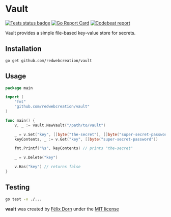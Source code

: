 # Vault

[![Tests status badge](https://github.com/redwebcreation/vault/actions/workflows/tests.yml/badge.svg?branch=main)](https://github.com/redwebcreation/vault/actions/workflows/tests.yml)
[![Go Report Card](https://goreportcard.com/badge/github.com/redwebcreation/vault)](https://goreportcard.com/report/github.com/redwebcreation/vault)
[![Codebeat report](https://codebeat.co/badges/f80cdfad-f751-483f-9ff3-f9642e65ed50)](https://codebeat.co/projects/github-com-redwebcreation-vault-main)

Vault provides a simple file-based key-value store for secrets.

## Installation

```
go get github.com/redwebcreation/vault
```

## Usage

```go
package main

import (
	"fmt"
	"github.com/redwebcreation/vault"
)

func main() {
	v, _ := vault.NewVault("/path/to/vault")

	_ = v.Set("key", []byte("the-secret"), []byte("super-secret-password"))
	keyContents, _ := v.Get("key", []byte("super-secret-password"))

	fmt.Printf("%s", keyContents) // prints "the-secret"

	_ = v.Delete("key")

	v.Has("key") // returns false
}
```

## Testing

```bash
go test -v ./...
```

**vault** was created by [Félix Dorn](https://twitter.com/afelixdorn) under the [MIT license](LICENSE)